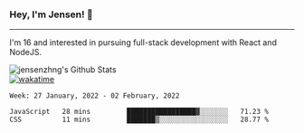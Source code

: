 ### Hey, I'm Jensen! 👋

---

I'm 16 and interested in pursuing full-stack development with React and NodeJS.

![jensenzhng's Github Stats](https://github-readme-stats.vercel.app/api?username=jensenzhng&theme=dark&show_icons=true&count_private=true)
<br />
[![wakatime](https://wakatime.com/badge/user/cbfc263d-3611-4e36-8278-8fad45fe3f62.svg)](https://wakatime.com/@cbfc263d-3611-4e36-8278-8fad45fe3f62)

<!--START_SECTION:waka-->
```text
Week: 27 January, 2022 - 02 February, 2022

JavaScript   28 mins         █████████████████▓░░░░░░░   71.23 % 
CSS          11 mins         ███████▒░░░░░░░░░░░░░░░░░   28.77 % 
```
<!--END_SECTION:waka-->
